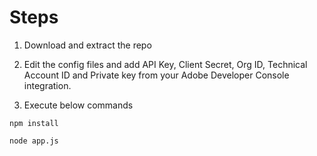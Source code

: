 # Steps
1. Download and extract the repo

2. Edit the config files and add API Key, Client Secret, Org ID, Technical Account ID and Private key from your Adobe Developer Console integration.

3. Execute below commands

```npm install```


```node app.js```
